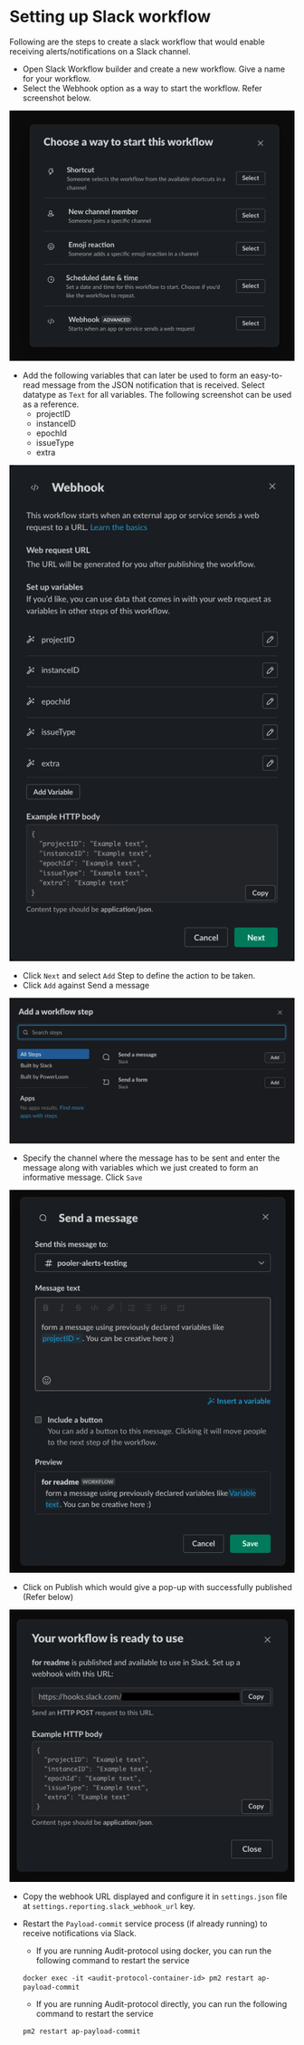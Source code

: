 # Setting up Slack workflow

Following are the steps to create a slack workflow that would enable receiving alerts/notifications on a Slack channel.

- Open Slack Workflow builder and create a new workflow. Give a name for your workflow.
- Select the Webhook option as a way to start the workflow. Refer screenshot below.

![Webhook](./images/slack_workflow_start.png)
- Add the following variables that can later be used to form an easy-to-read message from the JSON notification that is received.
  Select datatype as `Text` for all variables. The following screenshot can be used as a reference.
    - projectID
    - instanceID
    - epochId
    - issueType
    - extra

![Variables](./images/slack_workflow_variables.png)

- Click `Next` and select `Add` Step to define the action to be taken.
- Click `Add` against Send a message

![Send Message](./images/slack_workflow_msg.png)

- Specify the channel where the message has to be sent and enter the message along with variables which we just created to form an informative message. Click `Save`

![Message](./images/slack_workflow_send_message.png)

- Click on Publish which would give a pop-up with successfully published (Refer below)

![Webhook](./images/slack_workflow_webhook.png)

- Copy the webhook URL displayed and configure it in `settings.json` file at `settings.reporting.slack_webhook_url` key.

- Restart the `Payload-commit` service process (if already running) to receive notifications via Slack.
    - If you are running Audit-protocol using docker, you can run the following command to restart the service
  ```shell
  docker exec -it <audit-protocol-container-id> pm2 restart ap-payload-commit
  ```
    - If you are running Audit-protocol directly, you can run the following command to restart the service
  ```shell
  pm2 restart ap-payload-commit
  ```
